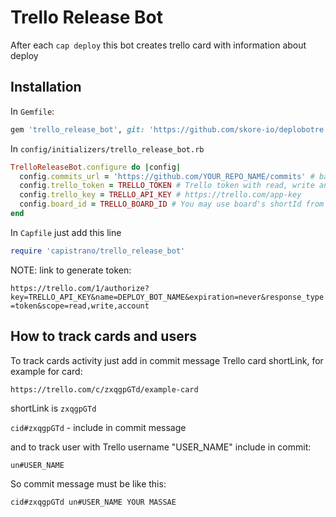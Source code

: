 # Trello Release Bot

After each `cap deploy` this bot creates trello card with information about deploy

## Installation

In `Gemfile`:

```ruby
gem 'trello_release_bot', git: 'https://github.com/skore-io/deplobotre.git'
```

In `config/initializers/trello_release_bot.rb`

```ruby
TrelloReleaseBot.configure do |config|
  config.commits_url = 'https://github.com/YOUR_REPO_NAME/commits' # base url for repo commits
  config.trello_token = TRELLO_TOKEN # Trello token with read, write and accout access to the Trello Board
  config.trello_key = TRELLO_API_KEY # https://trello.com/app-key
  config.board_id = TRELLO_BOARD_ID # You may use board's shortId from url
end
```

In `Capfile` just add this line

```ruby
require 'capistrano/trello_release_bot'
```

NOTE: link to generate token:

`https://trello.com/1/authorize?key=TRELLO_API_KEY&name=DEPLOY_BOT_NAME&expiration=never&response_type=token&scope=read,write,account`


## How to track cards and users

To track cards activity just add in commit message Trello card shortLink, for example for card:

`https://trello.com/c/zxqgpGTd/example-card`

shortLink is `zxqgpGTd`

`cid#zxqgpGTd` - include in commit message

and to track user with Trello username "USER_NAME" include in commit:

`un#USER_NAME`

So commit message must be like this:

`cid#zxqgpGTd un#USER_NAME YOUR MASSAE`

